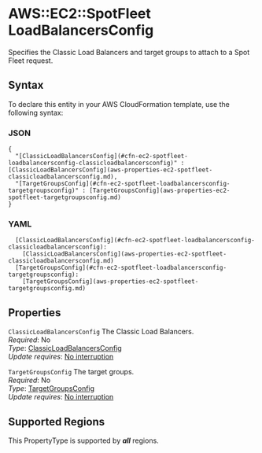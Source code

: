 # AWS::EC2::SpotFleet LoadBalancersConfig<a name="aws-properties-ec2-spotfleet-loadbalancersconfig"></a>

Specifies the Classic Load Balancers and target groups to attach to a Spot Fleet request\.

## Syntax<a name="aws-properties-ec2-spotfleet-loadbalancersconfig-syntax"></a>

To declare this entity in your AWS CloudFormation template, use the following syntax:

### JSON<a name="aws-properties-ec2-spotfleet-loadbalancersconfig-syntax.json"></a>

```
{
  "[ClassicLoadBalancersConfig](#cfn-ec2-spotfleet-loadbalancersconfig-classicloadbalancersconfig)" : [ClassicLoadBalancersConfig](aws-properties-ec2-spotfleet-classicloadbalancersconfig.md),
  "[TargetGroupsConfig](#cfn-ec2-spotfleet-loadbalancersconfig-targetgroupsconfig)" : [TargetGroupsConfig](aws-properties-ec2-spotfleet-targetgroupsconfig.md)
}
```

### YAML<a name="aws-properties-ec2-spotfleet-loadbalancersconfig-syntax.yaml"></a>

```
  [ClassicLoadBalancersConfig](#cfn-ec2-spotfleet-loadbalancersconfig-classicloadbalancersconfig): 
    [ClassicLoadBalancersConfig](aws-properties-ec2-spotfleet-classicloadbalancersconfig.md)
  [TargetGroupsConfig](#cfn-ec2-spotfleet-loadbalancersconfig-targetgroupsconfig): 
    [TargetGroupsConfig](aws-properties-ec2-spotfleet-targetgroupsconfig.md)
```

## Properties<a name="aws-properties-ec2-spotfleet-loadbalancersconfig-properties"></a>

`ClassicLoadBalancersConfig`  <a name="cfn-ec2-spotfleet-loadbalancersconfig-classicloadbalancersconfig"></a>
The Classic Load Balancers\.  
*Required*: No  
*Type*: [ClassicLoadBalancersConfig](aws-properties-ec2-spotfleet-classicloadbalancersconfig.md)  
*Update requires*: [No interruption](https://docs.aws.amazon.com/AWSCloudFormation/latest/UserGuide/using-cfn-updating-stacks-update-behaviors.html#update-no-interrupt)

`TargetGroupsConfig`  <a name="cfn-ec2-spotfleet-loadbalancersconfig-targetgroupsconfig"></a>
The target groups\.  
*Required*: No  
*Type*: [TargetGroupsConfig](aws-properties-ec2-spotfleet-targetgroupsconfig.md)  
*Update requires*: [No interruption](https://docs.aws.amazon.com/AWSCloudFormation/latest/UserGuide/using-cfn-updating-stacks-update-behaviors.html#update-no-interrupt)

## Supported Regions

This PropertyType is supported by ***all*** regions.